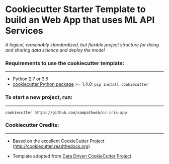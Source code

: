 # Cookiecutter Starter Template to build an Web App that uses ML API Services

_A logical, reasonably standardized, but flexible project structure for doing and sharing data science and deploy the model_


### Requirements to use the cookiecutter template:
-----------
 - Python 2.7 or 3.5
 - [cookiecutter Python package](http://cookiecutter.readthedocs.org/en/latest/installation.html) >= 1.4.0: `pip install cookiecutter`


### To start a new project, run:
------------

    cookiecutter https://github.com/sampathweb/cc-iris-app

### Cookiecutter Credits:
------

* Based on the excellent CookieCutter Project (http://cookiecutter.readthedocs.org)

* Template adopted from [Data Driven CookieCutter Project](http://drivendata.github.io/cookiecutter-data-science/)
